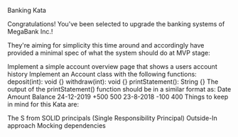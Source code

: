 Banking Kata

Congratulations! You've been selected to upgrade the banking systems of MegaBank Inc.!

They're aiming for simplicity this time around and accordingly have provided a minimal spec of what the system should do at MVP stage:

Implement a simple account overview page that shows a users account history
Implement an Account class with the following functions:
deposit(int): void {}
withdraw(int): void {}
printStatement(): String {}
The output of the printStatement() function should be in a similar format as:
Date	Amount	Balance
24-12-2019	+500	500
23-8-2018	-100	400
Things to keep in mind for this Kata are:

The S from SOLID principals (Single Responsibility Principal)
Outside-In approach
Mocking dependencies